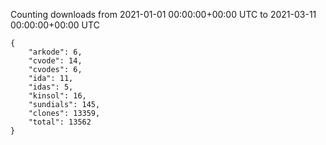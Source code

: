 
Counting downloads from 2021-01-01 00:00:00+00:00 UTC to 2021-03-11 00:00:00+00:00 UTC

```
{
    "arkode": 6,
    "cvode": 14,
    "cvodes": 6,
    "ida": 11,
    "idas": 5,
    "kinsol": 16,
    "sundials": 145,
    "clones": 13359,
    "total": 13562
}
```
